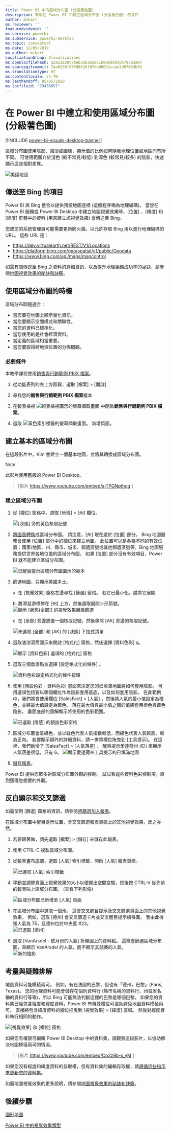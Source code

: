 ```yaml
---
title: Power BI 中的區域分布圖 (分區著色圖)
description: 有關在 Power BI 中建立區域分布圖 (分區著色圖) 的文件
author: mihart
ms.reviewer: ''
featuredvideoid: ''
ms.service: powerbi
ms.subservice: powerbi-desktop
ms.topic: conceptual
ms.date: 12/05/2019
ms.author: mihart
LocalizationGroup: Visualizations
ms.openlocfilehash: a2ac2820c7beb3a82650716896ddd36b79c82e07
ms.sourcegitcommit: 7aa0136f93f88516f97ddd8031ccac5d07863b92
ms.translationtype: HT
ms.contentlocale: zh-TW
ms.lasthandoff: 05/05/2020
ms.locfileid: "79436057"
---
```

# <a name="create-and-use-filled-maps-choropleth-maps-in-power-bi"></a>在 Power BI 中建立和使用區域分布圖 (分級著色圖)

[!INCLUDE [power-bi-visuals-desktop-banner](../includes/power-bi-visuals-desktop-banner.md)]

區域分布圖使用陰影、濃淡或圖樣，顯示值的比例如何隨著地理位置或地區而有所不同。  可使用範圍介於淺色 (較不常見/較低) 到深色 (較常見/較多) 的陰影，快速顯示這些相對差異。    

![美國地圖](media/power-bi-visualization-filled-maps-choropleths/large-map.png)

## <a name="what-is-sent-to-bing"></a>傳送至 Bing 的項目
Power BI 與 Bing 整合以提供預設地圖座標 (這個程序稱為地理編碼)。 當您在 Power BI 服務或 Power BI Desktop 中建立地圖視覺效果時，[位置]  、[緯度]  和 [經度]  貯體中的資料 (用來建立該視覺效果) 會傳送至 Bing。

您或您的系統管理員可能需要更新防火牆，以允許存取 Bing 用以進行地理編碼的 URL。  這些 URL 是：
- https://dev.virtualearth.net/REST/V1/Locations    
- https://platform.bing.com/geo/spatial/v1/public/Geodata    
- https://www.bing.com/api/maps/mapcontrol

如需有關傳送至 Bing 之資料的詳細資訊，以及提升地理編碼成功率的祕訣，請參閱[地圖視覺效果的祕訣和訣竅](power-bi-map-tips-and-tricks.md)。

## <a name="when-to-use-a-filled-map"></a>使用區域分布圖的時機
區域分布圖極適合：

* 當您要在地圖上顯示量化資訊。
* 當您要顯示空間模式和關聯性。
* 當您的資料已標準化。
* 當您使用的是社會經濟資料。
* 當定義的區域相當重要。
* 當您要取得跨地理位置的分佈概觀。

### <a name="prerequisites"></a>必要條件
本教學課程使用[銷售與行銷範例 PBIX 檔案](https://download.microsoft.com/download/9/7/6/9767913A-29DB-40CF-8944-9AC2BC940C53/Sales%20and%20Marketing%20Sample%20PBIX.pbix)。
1. 從功能表列的左上方區段，選取 [檔案]   >  [開啟] 
   
2. 尋找您的**銷售與行銷範例 PBIX 檔案**複本

1. 在報表檢視 ![報表檢視圖示的螢幕擷取畫面](media/power-bi-visualization-kpi/power-bi-report-view.png) 中開啟**銷售與行銷範例 PBIX 檔案**。

1. 選取 ![黃色索引標籤的螢幕擷取畫面。](media/power-bi-visualization-kpi/power-bi-yellow-tab.png) 新增頁面。


## <a name="create-a-basic-filled-map"></a>建立基本的區域分布圖
在這段影片中，Kim 會建立一個基本地圖，並將其轉換成區域分布圖。
   > [!NOTE]
   > 此影片使用舊版的 Power BI Desktop。
   > 
   > 

> [影片 https://www.youtube.com/embed/ajTPGNpthcg ]

### <a name="create-a-filled-map"></a>建立區域分布圖
1. 從 [欄位] 窗格中，選取 [地理]  \> [州]  欄位。    

   ![[狀態] 旁的黃色核取記號](media/power-bi-visualization-filled-maps-choropleths/power-bi-state.png)
2. [將圖表轉換](power-bi-report-change-visualization-type.md)成區域分布圖。 請注意，[州]  現在處於 [位置]  部分。 Bing 地圖服務會使用 [位置]  部分中的欄位來建立地圖。  此位置可以是各種不同的有效位置：國家/地區、州、縣市、城市、郵遞區號或其他郵遞區號等。Bing 地圖服務提供世界各地位置的區域分布圖。 如果 [位置] 部分沒有有效項目，Power BI 就不能建立區域分布圖。  

   ![已醒目提示區域分布圖圖示的範本](media/power-bi-visualization-filled-maps-choropleths/img003.png)
3. 篩選地圖，只顯示美國本土。

   a.  在 [視覺效果] 窗格左邊尋找 [篩選]  窗格。 若它已最小化，請將它展開

   b.  將滑鼠游標停在 [州]  上方，然後選取展開＞形箭號。  
   ![顯示 [狀態(全部)] 的視覺效果層級篩選](media/power-bi-visualization-filled-maps-choropleths/img004.png)

   c.  在 [全部]  旁邊放置一個核取記號，然後移除 [AK]  旁邊的核取記號。

   ![未選取 [全部] 和 [AK] 的 [狀態] 下拉式清單](media/power-bi-visualization-filled-maps-choropleths/img005.png)
4. 選取油漆滾筒圖示來開啟 [格式化] 窗格，然後選擇 [資料色彩]  q。

    ![顯示 [資料色彩] 選項的 [格式化] 窗格](media/power-bi-visualization-filled-maps-choropleths/power-bi-colors-data.png)

5. 選取三個垂直點並選擇 [設定格式化的條件]  。

    ![資料色彩設定格式化的條件按鈕](media/power-bi-visualization-filled-maps-choropleths/power-bi-conditional.png)

6. 使用 [預設色彩 - 資料色彩]  畫面來決定您的已填滿地圖將如何套用陰影。 可用選項包括要以哪個欄位作為陰影套用基底，以及如何套用陰影。 在此範例中，我們將會使用欄位 [SalesFact]   > [人氣]  ，然後將人氣的最小值設定為橙色，並將最大值設定為藍色。 落在最大值與最小值之間的值將套用橙色與藍色陰影。 畫面底部的圖解顯示將使用的色彩範圍。 

    ![已選取 [情感] 的預設色彩窗格](media/power-bi-visualization-filled-maps-choropleths/power-bi-sentiment-field.png)

7. 區域分布圖會呈綠色，並以紅色代表人氣指數較低，而綠色代表人氣較高、較為正向。  若要顯示額外的詳細資料，請一併將欄位拖曳到 [工具提示]。  在這裡，我們新增了 [SalesFact]   > [人氣落差]  。 醒目提示愛達荷州 (ID) 來顯示人氣落差很低，只有 6。
   ![顯示愛達荷州工具提示的已填滿地圖](media/power-bi-visualization-filled-maps-choropleths/power-bi-idaho-filled-map.png)

10. [儲存報表](../service-report-save.md)。

Power BI 提供您眾多對區域分布圖外觀的控制。 試試看這些資料色彩控制項，直到獲得您想要的外觀。 

## <a name="highlighting-and-cross-filtering"></a>反白顯示和交叉篩選
如需使用 [篩選] 窗格的資訊，請參閱[將篩選加入報表](../power-bi-report-add-filter.md)。

在區域分布圖中醒目提示位置，會交叉篩選報表頁面上的其他視覺效果，反之亦然。

1. 若要跟著做，請先選取 [檔案] > [儲存]  來儲存此報表。 

2. 使用 CTRL-C 複製區域分布圖。

3. 從報表畫布底部，選取 [人氣]  索引標籤，開啟 [人氣] 報表頁面。

    ![已選取 [人氣] 索引標籤](media/power-bi-visualization-filled-maps-choropleths/power-bi-sentiment-tab.png)

4. 移動並調整頁面上視覺效果的大小以便挪出空間空間，然後按 CTRL-V 從先前的報表貼上區域分布圖。 (查看下列影像)

   ![區域分布圖已新增至 [人氣] 頁面](media/power-bi-visualization-filled-maps-choropleths/power-bi-map.png)

5. 在區域分布圖中選取一個州。  這會交叉醒目提示及交叉篩選頁面上的其他視覺效果。 例如，選取 [德州]  會交叉篩選卡片並交叉醒目提示橫條圖。 我由此得知人氣為 75，且德州位於中央區 #23。   
   ![已選取 [德州]](media/power-bi-visualization-filled-maps-choropleths/power-bi-filter.png)
2. 選取 [VanArsdel - 依月份的人氣] 折線圖上的資料點。 這樣會篩選區域分布圖，來顯示 VanArsdel 的人氣，而不顯示其競賽的人氣。  
   ![新的陰影](media/power-bi-visualization-filled-maps-choropleths/power-bi-vanarsdel.png)

## <a name="considerations-and-troubleshooting"></a>考量與疑難排解
地圖資料可能模稜兩可。  例如，有在法國的巴黎，但也有「德州，巴黎」(Paris, Texas)。 您的地理資料可能會儲存在個別資料行 (縣市名稱的資料行、州或省名稱的資料行等等)，所以 Bing 可能無法判斷這裡的巴黎是哪個巴黎。 如果您的資料集已經包含經度和緯度資料，Power BI 有特殊欄位可協助避免地圖資料模稜兩可。 直接將包含緯度資料的欄位拖曳到 [視覺效果] \> [緯度] 區域。  然後對經度資料執行相同的動作。    

![[視覺效果] 和 [欄位] 窗格](media/power-bi-visualization-filled-maps-choropleths/pbi-latitude.png)

如果您有權限可編輯 Power BI Desktop 中的資料集，請觀賞這段影片，以協助解決地圖模稜兩可的情況。

> [影片 https://www.youtube.com/embed/Co2z9b-s_yM ]

如果您沒有經度和緯度資料的存取權，但有資料集的編輯存取權，請[遵循這些指示來更新您的資料集](https://support.office.com/article/Maps-in-Power-View-8A9B2AF3-A055-4131-A327-85CC835271F7)。

如需地圖視覺效果的更多說明，請參閱[地圖視覺效果的祕訣和訣竅](../power-bi-map-tips-and-tricks.md)。

## <a name="next-steps"></a>後續步驟

[圖形地圖](desktop-shape-map.md)

[Power BI 中的視覺效果類型](power-bi-visualization-types-for-reports-and-q-and-a.md)
